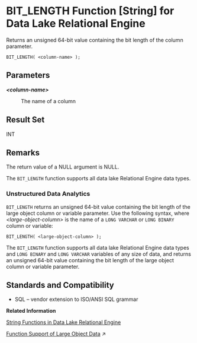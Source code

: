 <!-- loioa537928a84f210158191ea44ca58ee8e -->

# BIT\_LENGTH Function \[String\] for Data Lake Relational Engine

Returns an unsigned 64-bit value containing the bit length of the column parameter.



```
BIT_LENGTH( <column-name> );
```



<a name="loioa537928a84f210158191ea44ca58ee8e__BIT_LENGTH_parm1"/>

## Parameters


<dl>
<dt><b>

*<column-name\>*

</b></dt>
<dd>

The name of a column



</dd>
</dl>



<a name="loioa537928a84f210158191ea44ca58ee8e__BIT_LENGTH_returns1"/>

## Result Set

INT



<a name="loioa537928a84f210158191ea44ca58ee8e__BIT_LENGTH_remarks1"/>

## Remarks

The return value of a NULL argument is NULL.

The `BIT_LENGTH` function supports all data lake Relational Engine data types.



### Unstructured Data Analytics

`BIT_LENGTH` returns an unsigned 64-bit value containing the bit length of the large object column or variable parameter. Use the following syntax, where *<large-object-column\>* is the name of a `LONG VARCHAR` or `LONG BINARY` column or variable:

```
BIT_LENGTH( <large-object-column> );
```

The `BIT_LENGTH` function supports all data lake Relational Engine data types and `LONG BINARY` and `LONG VARCHAR` variables of any size of data, and returns an unsigned 64-bit value containing the bit length of the large object column or variable parameter.



<a name="loioa537928a84f210158191ea44ca58ee8e__BIT_LENGTH_standards1"/>

## Standards and Compatibility

-   SQL – vendor extension to ISO/ANSI SQL grammar

**Related Information**  


[String Functions in Data Lake Relational Engine](string-functions-in-data-lake-relational-engine-a52d1d9.md "String functions perform conversion, extraction, or manipulation operations on strings, or return information about strings.")

[Function Support of Large Object Data](https://help.sap.com/viewer/a8937bea84f21015a80bc776cf758d50/2024_3_QRC/en-US/a60363a384f21015a7f7bc6286516522.html "Learn about the functions that support the LONG BINARY and LONG VARCHAR data types.") :arrow_upper_right:

